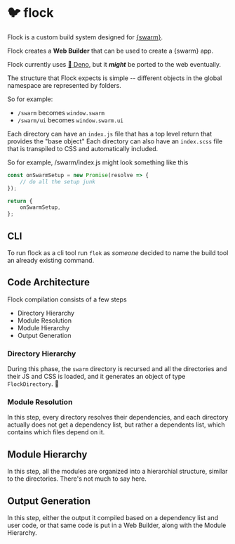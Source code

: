 # 🐦 flock

Flock is a custom build system designed for [{swarm}](https://github.com/swarm-team/swarm).

Flock creates a **Web Builder** that can be used to create a {swarm} app.

Flock currently uses [🦖 Deno](https://deno.land), but it **_might_** be ported to the web eventually.

The structure that Flock expects is simple  -- different objects in the global namespace are represented by folders.

So for example:

-   `/swarm` becomes `window.swarm`
-   `/swarm/ui` becomes `window.swarm.ui`

Each directory can have an `index.js` file that has a top level return that provides the "base object"
Each directory can also have an `index.scss` file that is transpiled to CSS and automatically included.

So for example, /swarm/index.js might look something like this

```js
const onSwarmSetup = new Promise(resolve => {
	// do all the setup junk
});

return {
	onSwarmSetup,
};
```

## CLI

To run flock as a cli tool run `flok` as _someone_ decided to name the build tool an already existing command.

## Code Architecture

Flock compilation consists of a few steps

* Directory Hierarchy
* Module Resolution
* Module Hierarchy
* Output Generation

### Directory Hierarchy

During this phase, the `swarm` directory is recursed and all the directories and their JS and CSS is loaded, and it generates an object of type `FlockDirectory`. 🤯

### Module Resolution

In this step, every directory resolves their dependencies, and each directory actually does not get a dependency list, but rather a dependents list, which contains which files depend on it.

## Module Hierarchy

In this step, all the modules are organized into a hierarchial structure, similar to the directories. There's not much to say here.

## Output Generation

In this step, either the output it compiled based on a dependency list and user code, or that same code is put in a Web Builder, along with the Module Hierarchy.
